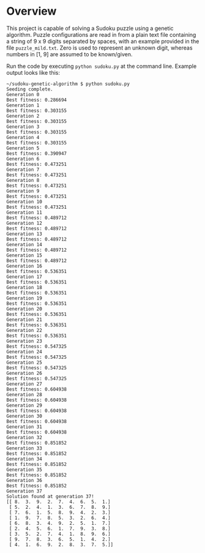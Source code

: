 # Overview

This project is capable of solving a Sudoku puzzle using a genetic algorithm. Puzzle configurations are read in from a plain text file containing a string of 9 x 9 digits separated by spaces, with an example provided in the file `puzzle_mild.txt`. Zero is used to represent an unknown digit, whereas numbers in [1, 9] are assumed to be known/given.

Run the code by executing `python sudoku.py` at the command line. Example output looks like this:

```
~/sudoku-genetic-algorithm $ python sudoku.py 
Seeding complete.
Generation 0
Best fitness: 0.286694
Generation 1
Best fitness: 0.303155
Generation 2
Best fitness: 0.303155
Generation 3
Best fitness: 0.303155
Generation 4
Best fitness: 0.303155
Generation 5
Best fitness: 0.390947
Generation 6
Best fitness: 0.473251
Generation 7
Best fitness: 0.473251
Generation 8
Best fitness: 0.473251
Generation 9
Best fitness: 0.473251
Generation 10
Best fitness: 0.473251
Generation 11
Best fitness: 0.489712
Generation 12
Best fitness: 0.489712
Generation 13
Best fitness: 0.489712
Generation 14
Best fitness: 0.489712
Generation 15
Best fitness: 0.489712
Generation 16
Best fitness: 0.536351
Generation 17
Best fitness: 0.536351
Generation 18
Best fitness: 0.536351
Generation 19
Best fitness: 0.536351
Generation 20
Best fitness: 0.536351
Generation 21
Best fitness: 0.536351
Generation 22
Best fitness: 0.536351
Generation 23
Best fitness: 0.547325
Generation 24
Best fitness: 0.547325
Generation 25
Best fitness: 0.547325
Generation 26
Best fitness: 0.547325
Generation 27
Best fitness: 0.604938
Generation 28
Best fitness: 0.604938
Generation 29
Best fitness: 0.604938
Generation 30
Best fitness: 0.604938
Generation 31
Best fitness: 0.604938
Generation 32
Best fitness: 0.851852
Generation 33
Best fitness: 0.851852
Generation 34
Best fitness: 0.851852
Generation 35
Best fitness: 0.851852
Generation 36
Best fitness: 0.851852
Generation 37
Solution found at generation 37!
[[ 8.  3.  9.  2.  7.  4.  6.  5.  1.]
 [ 5.  2.  4.  1.  3.  6.  7.  8.  9.]
 [ 7.  6.  1.  5.  8.  9.  4.  2.  3.]
 [ 1.  9.  7.  8.  5.  3.  2.  6.  4.]
 [ 6.  8.  3.  4.  9.  2.  5.  1.  7.]
 [ 2.  4.  5.  6.  1.  7.  9.  3.  8.]
 [ 3.  5.  2.  7.  4.  1.  8.  9.  6.]
 [ 9.  7.  8.  3.  6.  5.  1.  4.  2.]
 [ 4.  1.  6.  9.  2.  8.  3.  7.  5.]]
```
